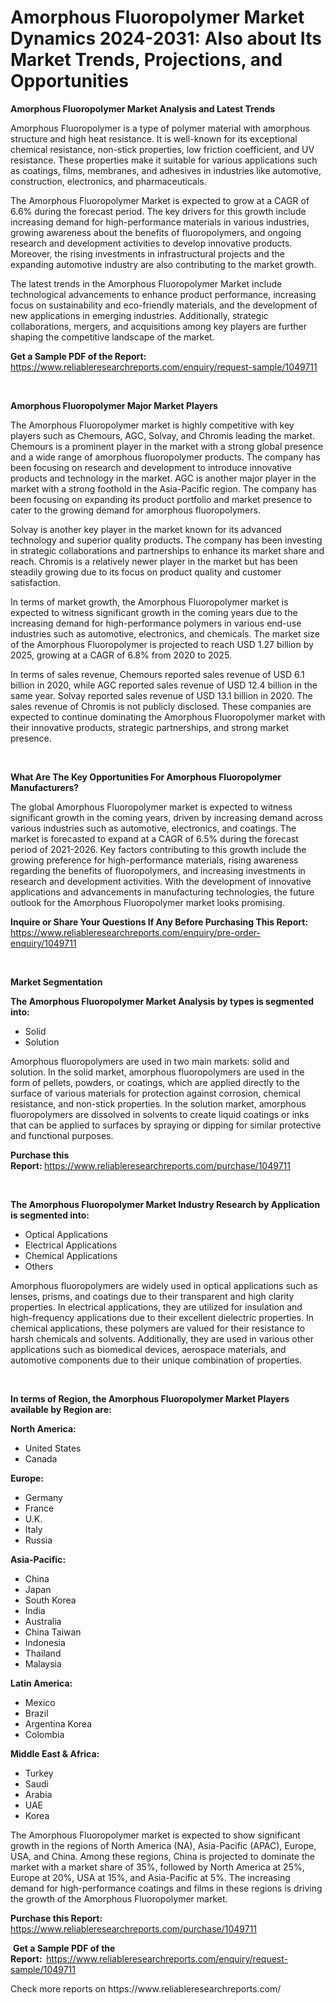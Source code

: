 <p><h1>Amorphous Fluoropolymer Market Dynamics 2024-2031: Also about Its Market Trends, Projections, and Opportunities</h1></p><p><strong>Amorphous Fluoropolymer Market Analysis and Latest Trends</strong></p>
<p><p>Amorphous Fluoropolymer is a type of polymer material with amorphous structure and high heat resistance. It is well-known for its exceptional chemical resistance, non-stick properties, low friction coefficient, and UV resistance. These properties make it suitable for various applications such as coatings, films, membranes, and adhesives in industries like automotive, construction, electronics, and pharmaceuticals.</p><p>The Amorphous Fluoropolymer Market is expected to grow at a CAGR of 6.6% during the forecast period. The key drivers for this growth include increasing demand for high-performance materials in various industries, growing awareness about the benefits of fluoropolymers, and ongoing research and development activities to develop innovative products. Moreover, the rising investments in infrastructural projects and the expanding automotive industry are also contributing to the market growth.</p><p>The latest trends in the Amorphous Fluoropolymer Market include technological advancements to enhance product performance, increasing focus on sustainability and eco-friendly materials, and the development of new applications in emerging industries. Additionally, strategic collaborations, mergers, and acquisitions among key players are further shaping the competitive landscape of the market.</p></p>
<p><strong>Get a Sample PDF of the Report:&nbsp;</strong> <a href="https://www.reliableresearchreports.com/enquiry/request-sample/1049711">https://www.reliableresearchreports.com/enquiry/request-sample/1049711</a></p>
<p>&nbsp;</p>
<p><strong>Amorphous Fluoropolymer Major Market Players</strong></p>
<p><p>The Amorphous Fluoropolymer market is highly competitive with key players such as Chemours, AGC, Solvay, and Chromis leading the market. Chemours is a prominent player in the market with a strong global presence and a wide range of amorphous fluoropolymer products. The company has been focusing on research and development to introduce innovative products and technology in the market. AGC is another major player in the market with a strong foothold in the Asia-Pacific region. The company has been focusing on expanding its product portfolio and market presence to cater to the growing demand for amorphous fluoropolymers.</p><p>Solvay is another key player in the market known for its advanced technology and superior quality products. The company has been investing in strategic collaborations and partnerships to enhance its market share and reach. Chromis is a relatively newer player in the market but has been steadily growing due to its focus on product quality and customer satisfaction.</p><p>In terms of market growth, the Amorphous Fluoropolymer market is expected to witness significant growth in the coming years due to the increasing demand for high-performance polymers in various end-use industries such as automotive, electronics, and chemicals. The market size of the Amorphous Fluoropolymer is projected to reach USD 1.27 billion by 2025, growing at a CAGR of 6.8% from 2020 to 2025.</p><p>In terms of sales revenue, Chemours reported sales revenue of USD 6.1 billion in 2020, while AGC reported sales revenue of USD 12.4 billion in the same year. Solvay reported sales revenue of USD 13.1 billion in 2020. The sales revenue of Chromis is not publicly disclosed. These companies are expected to continue dominating the Amorphous Fluoropolymer market with their innovative products, strategic partnerships, and strong market presence.</p></p>
<p>&nbsp;</p>
<p><strong>What Are The Key Opportunities For Amorphous Fluoropolymer Manufacturers?</strong></p>
<p><p>The global Amorphous Fluoropolymer market is expected to witness significant growth in the coming years, driven by increasing demand across various industries such as automotive, electronics, and coatings. The market is forecasted to expand at a CAGR of 6.5% during the forecast period of 2021-2026. Key factors contributing to this growth include the growing preference for high-performance materials, rising awareness regarding the benefits of fluoropolymers, and increasing investments in research and development activities. With the development of innovative applications and advancements in manufacturing technologies, the future outlook for the Amorphous Fluoropolymer market looks promising.</p></p>
<p><strong>Inquire or Share Your Questions If Any Before Purchasing This Report:</strong> <a href="https://www.reliableresearchreports.com/enquiry/pre-order-enquiry/1049711">https://www.reliableresearchreports.com/enquiry/pre-order-enquiry/1049711</a></p>
<p>&nbsp;</p>
<p><strong>Market Segmentation</strong></p>
<p><strong>The Amorphous Fluoropolymer Market Analysis by types is segmented into:</strong></p>
<p><ul><li>Solid</li><li>Solution</li></ul></p>
<p><p>Amorphous fluoropolymers are used in two main markets: solid and solution. In the solid market, amorphous fluoropolymers are used in the form of pellets, powders, or coatings, which are applied directly to the surface of various materials for protection against corrosion, chemical resistance, and non-stick properties. In the solution market, amorphous fluoropolymers are dissolved in solvents to create liquid coatings or inks that can be applied to surfaces by spraying or dipping for similar protective and functional purposes.</p></p>
<p><strong>Purchase this Report:&nbsp;</strong><a href="https://www.reliableresearchreports.com/purchase/1049711">https://www.reliableresearchreports.com/purchase/1049711</a></p>
<p>&nbsp;</p>
<p><strong>The Amorphous Fluoropolymer Market Industry Research by Application is segmented into:</strong></p>
<p><ul><li>Optical Applications</li><li>Electrical Applications</li><li>Chemical Applications</li><li>Others</li></ul></p>
<p><p>Amorphous fluoropolymers are widely used in optical applications such as lenses, prisms, and coatings due to their transparent and high clarity properties. In electrical applications, they are utilized for insulation and high-frequency applications due to their excellent dielectric properties. In chemical applications, these polymers are valued for their resistance to harsh chemicals and solvents. Additionally, they are used in various other applications such as biomedical devices, aerospace materials, and automotive components due to their unique combination of properties.</p></p>
<p>&nbsp;</p>
<p><strong>In terms of Region, the Amorphous Fluoropolymer Market Players available by Region are:</strong></p>
<p>
    <p> <strong> North America: </strong>
        <ul>
            <li>United States</li>
            <li>Canada</li>
        </ul>
        </p> 
    <p> <strong> Europe: </strong>
        <ul>
            <li>Germany</li>
            <li>France</li>
            <li>U.K.</li>
            <li>Italy</li>
            <li>Russia</li>
        </ul>
        </p> 
    <p> <strong> Asia-Pacific: </strong>
        <ul>
            <li>China</li>
            <li>Japan</li>
            <li>South Korea</li>
            <li>India</li>
            <li>Australia</li>
            <li>China Taiwan</li>
            <li>Indonesia</li>
            <li>Thailand</li>
            <li>Malaysia</li>
        </ul>
        </p> 
    <p> <strong> Latin America: </strong>
        <ul>
            <li>Mexico</li>
            <li>Brazil</li>
            <li>Argentina Korea</li>
            <li>Colombia</li>
        </ul>
        </p> 
    <p> <strong> Middle East & Africa: </strong>
        <ul>
            <li>Turkey</li>
            <li>Saudi</li>
            <li>Arabia</li>
            <li>UAE</li>
            <li>Korea</li>
        </ul>
    </p>
    </p>
<p><p>The Amorphous Fluoropolymer market is expected to show significant growth in the regions of North America (NA), Asia-Pacific (APAC), Europe, USA, and China. Among these regions, China is projected to dominate the market with a market share of 35%, followed by North America at 25%, Europe at 20%, USA at 15%, and Asia-Pacific at 5%. The increasing demand for high-performance coatings and films in these regions is driving the growth of the Amorphous Fluoropolymer market.</p></p>
<p><strong>Purchase this Report: </strong><a href="https://www.reliableresearchreports.com/purchase/1049711">https://www.reliableresearchreports.com/purchase/1049711</a></p>
<p>&nbsp;<strong>Get a Sample PDF of the Report:&nbsp;&nbsp;</strong><a href="https://www.reliableresearchreports.com/enquiry/request-sample/1049711">https://www.reliableresearchreports.com/enquiry/request-sample/1049711</a></p>
<p><strong></strong></p>
<p>Check more reports on https://www.reliableresearchreports.com/</p>
